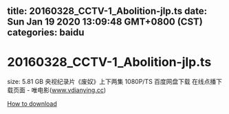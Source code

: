 
title: 20160328_CCTV-1_Abolition-jlp.ts
date: Sun Jan 19 2020 13:09:48 GMT+0800 (CST)    
categories: baidu
---

# 20160328_CCTV-1_Abolition-jlp.ts
size: 5.81 GB
 央视纪录片《废奴》上下两集 1080P/TS 百度网盘下载 在线点播下载页面 - 唯电影(www.vdianying.cc)
 

[How to download](https://bpcam.bemobtrk.com/go/2ceec3aa-1ca2-46d6-b9ff-aaa5c184517c?jno=137)